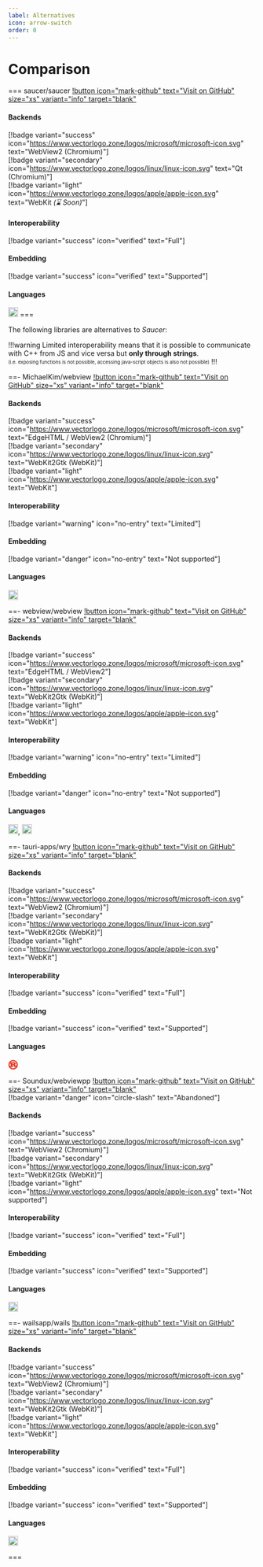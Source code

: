 ```yaml
---
label: Alternatives
icon: arrow-switch
order: 0
---
```


# Comparison

=== saucer/saucer
[!button icon="mark-github" text="Visit on GitHub" size="xs" variant="info" target="blank"](https://github.com/saucer/saucer)
#### Backends
[!badge variant="success" icon="https://www.vectorlogo.zone/logos/microsoft/microsoft-icon.svg" text="WebView2 (Chromium)"] <br>
[!badge variant="secondary" icon="https://www.vectorlogo.zone/logos/linux/linux-icon.svg" text="Qt (Chromium)"] <br>
[!badge variant="light" icon="https://www.vectorlogo.zone/logos/apple/apple-icon.svg" text="WebKit _(⌛ Soon)_"] <br>

#### Interoperability
[!badge variant="success" icon="verified" text="Full"]

#### Embedding
[!badge variant="success" icon="verified" text="Supported"]

#### Languages
<img src="https://cdn.worldvectorlogo.com/logos/c.svg" width=20 />
===

The following libraries are alternatives to _Saucer_:

!!!warning
Limited interoperability means that it is possible to communicate with C++ from JS and vice versa but **only through strings**.  
<sub><sup>(i.e. exposing functions is not possible, accessing java-script objects is also not possible)</sub></sup>
!!!

==- MichaelKim/webview
[!button icon="mark-github" text="Visit on GitHub" size="xs" variant="info" target="blank"](https://github.com/MichaelKim/webview)
#### Backends
[!badge variant="success" icon="https://www.vectorlogo.zone/logos/microsoft/microsoft-icon.svg" text="EdgeHTML / WebView2 (Chromium)"] <br>
[!badge variant="secondary" icon="https://www.vectorlogo.zone/logos/linux/linux-icon.svg" text="WebKit2Gtk (WebKit)"] <br>
[!badge variant="light" icon="https://www.vectorlogo.zone/logos/apple/apple-icon.svg" text="WebKit"] <br>

#### Interoperability
[!badge variant="warning" icon="no-entry" text="Limited"]

#### Embedding
[!badge variant="danger" icon="no-entry" text="Not supported"]

#### Languages
<img src="https://cdn.worldvectorlogo.com/logos/c.svg" width=20 />

==- webview/webview
[!button icon="mark-github" text="Visit on GitHub" size="xs" variant="info" target="blank"](https://github.com/webview/webview)
#### Backends
[!badge variant="success" icon="https://www.vectorlogo.zone/logos/microsoft/microsoft-icon.svg" text="EdgeHTML / WebView2"] <br>
[!badge variant="secondary" icon="https://www.vectorlogo.zone/logos/linux/linux-icon.svg" text="WebKit2Gtk (WebKit)"] <br>
[!badge variant="light" icon="https://www.vectorlogo.zone/logos/apple/apple-icon.svg" text="WebKit"] <br>

#### Interoperability
[!badge variant="warning" icon="no-entry" text="Limited"]

#### Embedding
[!badge variant="danger" icon="no-entry" text="Not supported"]

#### Languages
<img src="https://cdn.worldvectorlogo.com/logos/c.svg" width=20 />, 
<img src="https://cdn.worldvectorlogo.com/logos/golang-1.svg" width=20 />

==- tauri-apps/wry
[!button icon="mark-github" text="Visit on GitHub" size="xs" variant="info" target="blank"](https://github.com/tauri-apps/wry)
#### Backends
[!badge variant="success" icon="https://www.vectorlogo.zone/logos/microsoft/microsoft-icon.svg" text="WebView2 (Chromium)"] <br>
[!badge variant="secondary" icon="https://www.vectorlogo.zone/logos/linux/linux-icon.svg" text="WebKit2Gtk (WebKit)"] <br>
[!badge variant="light" icon="https://www.vectorlogo.zone/logos/apple/apple-icon.svg" text="WebKit"] <br>

#### Interoperability
[!badge variant="success" icon="verified" text="Full"]

#### Embedding
[!badge variant="success" icon="verified" text="Supported"]

#### Languages
<svg width="20" height="20" viewBox="0 0 256 256" xmlns="http://www.w3.org/2000/svg" preserveAspectRatio="xMidYMid"><path fill="#e33b26" stroke="#e33b26" d="M254.251 124.862l-10.747-6.653a145.81 145.81 0 0 0-.306-3.13l9.236-8.615a3.686 3.686 0 0 0 1.105-3.427 3.685 3.685 0 0 0-2.33-2.744l-11.807-4.415a137.355 137.355 0 0 0-.925-3.048l7.365-10.229a3.698 3.698 0 0 0-2.407-5.814l-12.45-2.025c-.484-.944-.988-1.874-1.496-2.796l5.231-11.483a3.683 3.683 0 0 0-.288-3.59 3.678 3.678 0 0 0-3.204-1.642l-12.636.44a99.848 99.848 0 0 0-1.996-2.421l2.904-12.308a3.694 3.694 0 0 0-.986-3.466 3.698 3.698 0 0 0-3.464-.986l-12.305 2.901a106.192 106.192 0 0 0-2.426-1.996l.442-12.635a3.684 3.684 0 0 0-1.64-3.205 3.693 3.693 0 0 0-3.59-.29l-11.48 5.234a133.235 133.235 0 0 0-2.796-1.5l-2.03-12.452a3.7 3.7 0 0 0-5.812-2.407l-10.236 7.365c-1.007-.32-2.02-.629-3.042-.922L155.72 4.794a3.69 3.69 0 0 0-2.745-2.336 3.707 3.707 0 0 0-3.424 1.106l-8.615 9.243a111.11 111.11 0 0 0-3.13-.306l-6.653-10.75a3.698 3.698 0 0 0-6.289 0l-6.653 10.75a110.4 110.4 0 0 0-3.133.306l-8.617-9.243a3.695 3.695 0 0 0-6.169 1.23l-4.414 11.809c-1.023.293-2.035.604-3.045.922L82.599 10.16a3.687 3.687 0 0 0-3.579-.415 3.705 3.705 0 0 0-2.235 2.822l-2.03 12.452c-.94.487-1.869.988-2.796 1.5l-11.481-5.235a3.686 3.686 0 0 0-3.588.291 3.684 3.684 0 0 0-1.642 3.205l.44 12.635a118.03 118.03 0 0 0-2.426 1.996l-12.305-2.9a3.71 3.71 0 0 0-3.466.985 3.694 3.694 0 0 0-.986 3.466l2.899 12.308c-.673.797-1.338 1.604-1.991 2.421l-12.636-.44a3.721 3.721 0 0 0-3.204 1.641 3.696 3.696 0 0 0-.291 3.59l5.234 11.484c-.509.922-1.012 1.852-1.5 2.796l-12.449 2.025a3.7 3.7 0 0 0-2.407 5.814l7.365 10.23c-.32 1.01-.631 2.024-.925 3.047l-11.808 4.415a3.702 3.702 0 0 0-1.225 6.171l9.237 8.614c-.115 1.04-.217 2.087-.305 3.131L1.75 124.862A3.695 3.695 0 0 0 0 128.007c0 1.284.663 2.473 1.751 3.143l10.748 6.653c.088 1.047.19 2.092.305 3.131l-9.238 8.617a3.697 3.697 0 0 0 1.226 6.169l11.808 4.415c.294 1.022.605 2.037.925 3.047l-7.365 10.231a3.696 3.696 0 0 0 2.41 5.812l12.447 2.025c.487.944.986 1.874 1.5 2.8l-5.235 11.48a3.691 3.691 0 0 0 .291 3.59 3.684 3.684 0 0 0 3.204 1.641l12.63-.442c.659.821 1.322 1.626 1.997 2.426l-2.899 12.31a3.682 3.682 0 0 0 .986 3.459 3.683 3.683 0 0 0 3.466.983l12.305-2.898c.8.68 1.61 1.34 2.427 1.99l-.44 12.639a3.694 3.694 0 0 0 5.229 3.492l11.481-5.231a105.49 105.49 0 0 0 2.796 1.499l2.03 12.445a3.692 3.692 0 0 0 2.235 2.825 3.706 3.706 0 0 0 3.579-.413l10.229-7.37c1.01.32 2.025.633 3.047.927l4.415 11.804a3.685 3.685 0 0 0 2.744 2.331 3.677 3.677 0 0 0 3.425-1.106l8.617-9.238c1.04.12 2.086.22 3.133.313l6.653 10.748a3.702 3.702 0 0 0 3.143 1.75 3.703 3.703 0 0 0 3.145-1.75l6.653-10.748c1.047-.093 2.092-.193 3.131-.313l8.615 9.238a3.68 3.68 0 0 0 3.424 1.106 3.69 3.69 0 0 0 2.744-2.331l4.415-11.804c1.022-.294 2.038-.607 3.048-.927l10.231 7.37a3.7 3.7 0 0 0 5.812-2.412l2.03-12.445c.939-.487 1.868-.993 2.795-1.5l11.481 5.232a3.692 3.692 0 0 0 5.23-3.492l-.44-12.638a98.76 98.76 0 0 0 2.423-1.991l12.306 2.898c1.25.294 2.56-.07 3.463-.983a3.682 3.682 0 0 0 .986-3.459l-2.898-12.31c.675-.8 1.34-1.605 1.99-2.426l12.636.442a3.681 3.681 0 0 0 3.204-1.64 3.685 3.685 0 0 0 .289-3.592l-5.232-11.478c.511-.927 1.013-1.857 1.497-2.8l12.45-2.026a3.682 3.682 0 0 0 2.822-2.236 3.696 3.696 0 0 0-.415-3.576l-7.365-10.23c.318-1.011.629-2.026.925-3.048l11.806-4.415a3.684 3.684 0 0 0 2.331-2.745 3.677 3.677 0 0 0-1.106-3.424l-9.235-8.617c.112-1.04.215-2.086.305-3.13l10.748-6.654a3.69 3.69 0 0 0 1.751-3.143c0-1.281-.66-2.472-1.749-3.145zm-71.932 89.156c-4.104-.885-6.714-4.93-5.833-9.047.878-4.112 4.92-6.729 9.023-5.844 4.104.879 6.718 4.931 5.838 9.04-.88 4.11-4.926 6.73-9.028 5.851zm-3.652-24.699a6.929 6.929 0 0 0-8.23 5.332l-3.816 17.807c-11.775 5.344-24.85 8.313-38.621 8.313-14.086 0-27.446-3.116-39.43-8.688l-3.814-17.806c-.802-3.747-4.486-6.134-8.228-5.33l-15.72 3.376a93.272 93.272 0 0 1-8.128-9.58h76.49c.865 0 1.442-.157 1.442-.945v-27.057c0-.787-.577-.944-1.443-.944H106.8v-17.15h24.195c2.208 0 11.809.63 14.878 12.902.962 3.774 3.072 16.05 4.516 19.98 1.438 4.408 7.293 13.213 13.533 13.213h38.115c.433 0 .895-.049 1.382-.137a93.92 93.92 0 0 1-8.669 10.17l-16.082-3.456zm-105.79 24.327c-4.105.886-8.146-1.731-9.029-5.843-.878-4.119 1.732-8.162 5.836-9.047 4.105-.878 8.148 1.739 9.028 5.85.878 4.11-1.734 8.16-5.836 9.04zM43.86 95.986c1.703 3.842-.03 8.345-3.867 10.045-3.837 1.705-8.328-.03-10.03-3.875-1.703-3.845.029-8.34 3.867-10.045a7.598 7.598 0 0 1 10.03 3.874zm-8.918 21.14l16.376-7.277a6.942 6.942 0 0 0 3.524-9.158l-3.372-7.626h13.264v59.788H37.973a93.7 93.7 0 0 1-3.566-25.672c0-3.398.183-6.756.535-10.056zm71.862-5.807V93.696h31.586c1.632 0 11.52 1.886 11.52 9.28 0 6.139-7.584 8.34-13.821 8.34h-29.285v.003zm114.792 15.862c0 2.338-.086 4.652-.257 6.948h-9.603c-.961 0-1.348.632-1.348 1.573v4.41c0 10.38-5.853 12.638-10.982 13.213-4.884.55-10.3-2.045-10.967-5.034-2.882-16.206-7.683-19.667-15.265-25.648 9.41-5.975 19.2-14.79 19.2-26.59 0-12.74-8.734-20.765-14.688-24.7-8.352-5.506-17.6-6.61-20.095-6.61H58.279c13.467-15.03 31.719-25.677 52.362-29.551l11.706 12.28a6.923 6.923 0 0 0 9.799.226l13.098-12.528c27.445 5.11 50.682 22.194 64.073 45.633l-8.967 20.253c-1.548 3.505.032 7.604 3.527 9.157l17.264 7.668c.298 3.065.455 6.161.455 9.3zM122.352 24.745c3.033-2.905 7.844-2.79 10.748.247 2.898 3.046 2.788 7.862-.252 10.765-3.033 2.906-7.844 2.793-10.748-.25a7.621 7.621 0 0 1 .252-10.762zm88.983 71.61a7.594 7.594 0 0 1 10.028-3.872c3.838 1.702 5.57 6.203 3.867 10.045a7.595 7.595 0 0 1-10.03 3.875c-3.833-1.703-5.565-6.2-3.865-10.048z"/></svg>

==- Soundux/webviewpp
[!button icon="mark-github" text="Visit on GitHub" size="xs" variant="info" target="blank"](https://github.com/Soundux/webviewpp) <br>
[!badge variant="danger" icon="circle-slash" text="Abandoned"]

#### Backends
[!badge variant="success" icon="https://www.vectorlogo.zone/logos/microsoft/microsoft-icon.svg" text="WebView2 (Chromium)"] <br>
[!badge variant="secondary" icon="https://www.vectorlogo.zone/logos/linux/linux-icon.svg" text="WebKit2Gtk (WebKit)"] <br>
[!badge variant="light" icon="https://www.vectorlogo.zone/logos/apple/apple-icon.svg" text="Not supported"] <br>

#### Interoperability
[!badge variant="success" icon="verified" text="Full"]

#### Embedding
[!badge variant="success" icon="verified" text="Supported"]

#### Languages
<img src="https://cdn.worldvectorlogo.com/logos/c.svg" width=20 />

==- wailsapp/wails
[!button icon="mark-github" text="Visit on GitHub" size="xs" variant="info" target="blank"](https://github.com/wailsapp/wails) <br>

#### Backends
[!badge variant="success" icon="https://www.vectorlogo.zone/logos/microsoft/microsoft-icon.svg" text="WebView2 (Chromium)"] <br>
[!badge variant="secondary" icon="https://www.vectorlogo.zone/logos/linux/linux-icon.svg" text="WebKit2Gtk (WebKit)"] <br>
[!badge variant="light" icon="https://www.vectorlogo.zone/logos/apple/apple-icon.svg" text="WebKit"] <br>

#### Interoperability
[!badge variant="success" icon="verified" text="Full"]

#### Embedding
[!badge variant="success" icon="verified" text="Supported"]

#### Languages
<img src="https://cdn.worldvectorlogo.com/logos/golang-1.svg" width=20 />

===
